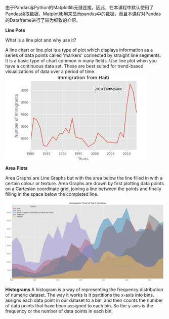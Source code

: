 由于Pandas与Python的Matplotlib无缝连接，因此，在本课程中默认使用了Pandas读取数据，Matplotlib用来显示pandas中的数据，而且本课程对Pandas的Dataframe进行了较为细致的介绍。

**Line Pots**

What is a line plot and why use it?

A line chart or line plot is a type of plot which displays information as a series of data points called 'markers' connected by straight line segments. It is a basic type of chart common in many fields. Use line plot when you have a continuous data set. These are best suited for trend-based visualizations of data over a period of time.  
![](/DataVisualization/images/LinesPots.png)

**Area Plots**

Area Graphs are Line Graphs but with the area below the line filled in with a certain colour or texture. Area Graphs are drawn by first plotting data points on a Cartesian coordinate grid, joining a line between the points and finally filling in the space below the completed line.

![](/DataVisualization/images/areaplots.png)

**Histograms**
A histogram is a way of representing the frequency distribution of numeric dataset. The way it works is it partitions the x-axis into bins, assigns each data point in our dataset to a bin, and then counts the number of data points that have been assigned to each bin. So the y-axis is the frequency or the number of data points in each bin. 


